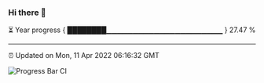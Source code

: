 ### Hi there 👋

⏳ Year progress { ████████▁▁▁▁▁▁▁▁▁▁▁▁▁▁▁▁▁▁▁▁▁▁ } 27.47 %

---

⏰ Updated on Mon, 11 Apr 2022 06:16:32 GMT

![Progress Bar CI](https://github.com/liununu/liununu/workflows/Progress%20Bar%20CI/badge.svg)

